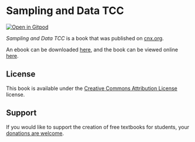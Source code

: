 # Sampling and Data TCC

[![Open in Gitpod](https://gitpod.io/button/open-in-gitpod.svg)](https://gitpod.io/from-referrer/)

_Sampling and Data TCC_ is a book that was published on [cnx.org](https://cnx.org/).

An ebook can be downloaded [here](https://github.com/cnx-user-books/cnxbook-sampling-and-data-tcc/releases/latest), and the book can be viewed online [here](https://github.com/cnx-user-books/cnxbook-sampling-and-data-tcc/releases/latest).

## License
This book is available under the [Creative Commons Attribution License](./LICENSE) license.

## Support
If you would like to support the creation of free textbooks for students, your [donations are welcome](https://riceconnect.rice.edu/donation/support-openstax-banner).
